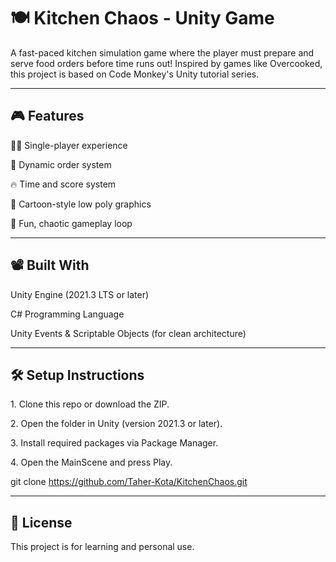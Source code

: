 # 🍽️ Kitchen Chaos - Unity Game

A fast-paced kitchen simulation game where the player must prepare and serve food orders before time runs out! Inspired by games like Overcooked, this project is based on Code Monkey's Unity tutorial series.

**********

🎮 Features
-----------
👨‍🍳 Single-player experience

🥗 Dynamic order system

🔥 Time and score system

🎨 Cartoon-style low poly graphics

🎉 Fun, chaotic gameplay loop

**********

📽️ Built With
-------------
Unity Engine (2021.3 LTS or later)

C# Programming Language

Unity Events & Scriptable Objects (for clean architecture)

***********

🛠️ Setup Instructions
-------------
1\. Clone this repo or download the ZIP.

2\. Open the folder in Unity (version 2021.3 or later).

3\. Install required packages via Package Manager.

4\. Open the MainScene and press Play.

git clone https://github.com/Taher-Kota/KitchenChaos.git

***********

📜 License
----------

This project is for learning and personal use.
